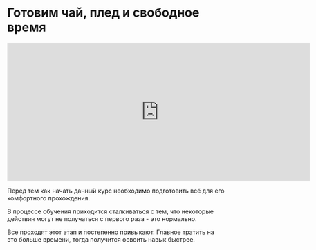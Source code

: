 # Готовим чай, плед и свободное время

<p align="center">
<iframe width="700" height="320" src="https://www.youtube.com/embed/4zz5ts3DMto" title="YouTube video player" frameborder="0" allow="accelerometer; autoplay; clipboard-write; encrypted-media; gyroscope; picture-in-picture" allowfullscreen></iframe>
</p>

Перед тем как начать данный курс необходимо подготовить всё для его комфортного прохождения.

В процессе обучения приходится сталкиваться с тем, что некоторые действия могут не получаться с первого раза - это нормально.

Все проходят этот этап и постепенно привыкают. Главное тратить на это больше времени, тогда получится освоить навык быстрее.

